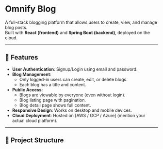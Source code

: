 # Omnify Blog

A full-stack blogging platform that allows users to create, view, and manage blog posts.  
Built with **React (frontend)** and **Spring Boot (backend)**, deployed on the cloud.

---

## 🚀 Features

- **User Authentication**: Signup/Login using email and password.  
- **Blog Management**:
  - Only logged-in users can create, edit, or delete blogs.
  - Each blog has a title and content.
- **Public Access**:
  - Blogs are viewable by everyone (even without login).
  - Blog listing page with pagination.
  - Blog detail page shows full content.
- **Responsive Design**: Works on desktop and mobile devices.
- **Cloud Deployment**: Hosted on [AWS / GCP / Azure] (mention your actual cloud platform).

---

## 📂 Project Structure

